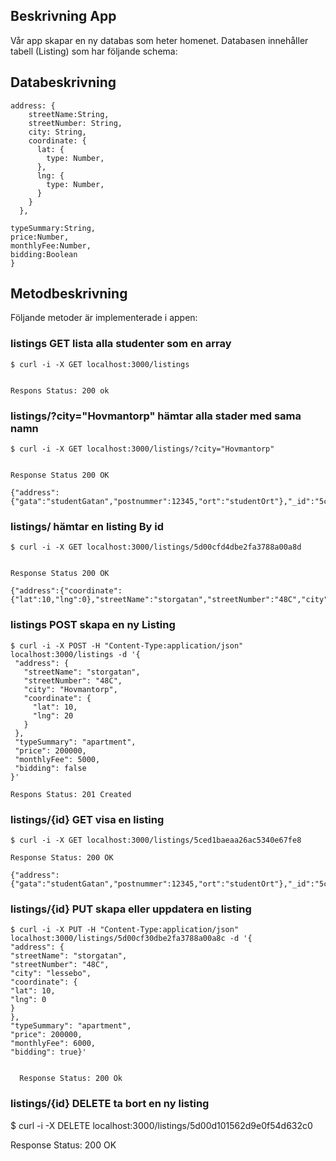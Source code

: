 
## Beskrivning App

Vår app skapar en ny databas som heter homenet. Databasen innehåller  
tabell (Listing) som har följande schema:

## Databeskrivning
```
address: {
    streetName:String,
    streetNumber: String,
    city: String,
    coordinate: {
      lat: {
        type: Number,
      },
      lng: {
        type: Number,
      }
    }
  },

typeSummary:String,
price:Number,
monthlyFee:Number,
bidding:Boolean
}
```
## Metodbeskrivning
Följande metoder är implementerade i appen:

### listings GET lista alla studenter som en array
```
$ curl -i -X GET localhost:3000/listings


Respons Status: 200 ok

```

### listings/?city="Hovmantorp" hämtar alla stader med sama namn
```
$ curl -i -X GET localhost:3000/listings/?city="Hovmantorp"


Response Status 200 OK

{"address":{"gata":"studentGatan","postnummer":12345,"ort":"studentOrt"},"_id":"5ced1baeaa26ac5340e67fe8","email":"studentNamn@gmail.com","name":"studentNamn","__v":0}

```
### listings/ hämtar en listing By id
```
$ curl -i -X GET localhost:3000/listings/5d00cfd4dbe2fa3788a00a8d


Response Status 200 OK

{"address":{"coordinate":{"lat":10,"lng":0},"streetName":"storgatan","streetNumber":"48C","city":"Hovmantorp"},"_id":"5d00cfd4dbe2fa3788a00a8d","typeSummary":"apartment","price":200000,"monthlyFee":5000,"bidding":true,"__v":0}

```

### listings POST skapa en ny Listing
```
$ curl -i -X POST -H "Content-Type:application/json" localhost:3000/listings -d '{
 "address": {
   "streetName": "storgatan",
   "streetNumber": "48C",
   "city": "Hovmantorp",
   "coordinate": {
     "lat": 10,
     "lng": 20
   }
 },
 "typeSummary": "apartment",
 "price": 200000,
 "monthlyFee": 5000,
 "bidding": false
}'

Respons Status: 201 Created    

```
### listings/{id} GET visa en listing
```
$ curl -i -X GET localhost:3000/listings/5ced1baeaa26ac5340e67fe8

Response Status: 200 OK

{"address":{"gata":"studentGatan","postnummer":12345,"ort":"studentOrt"},"_id":"5ced1baeaa26ac5340e67fe8","email":"studentNamn@gmail.com","name":"studentNamn","__v":0}

```

### listings/{id} PUT skapa eller uppdatera en listing
```
$ curl -i -X PUT -H "Content-Type:application/json" localhost:3000/listings/5d00cf30dbe2fa3788a00a8c -d '{
"address": {
"streetName": "storgatan",
"streetNumber": "48C",
"city": "lessebo",
"coordinate": {
"lat": 10,
"lng": 0
}
},
"typeSummary": "apartment",
"price": 200000,
"monthlyFee": 6000,
"bidding": true}'


  Response Status: 200 Ok

```

### listings/{id} DELETE ta bort en ny listing
$ curl -i -X DELETE localhost:3000/listings/5d00d101562d9e0f54d632c0

Response Status: 200 OK



```
